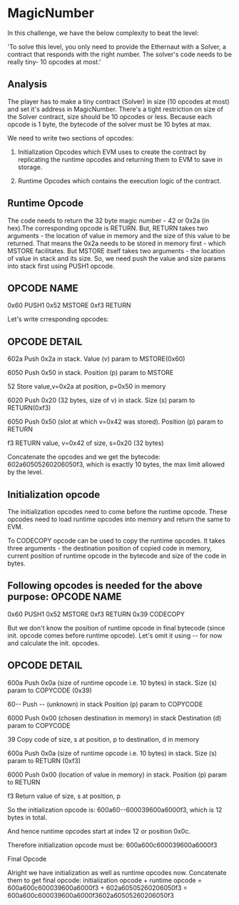
# MagicNumber

In this challenge, we have the below complexity to beat the level:

'To solve this level, you only need to provide the Ethernaut with a Solver, a contract that responds with the right number. The solver's code needs to be really tiny- 10 opcodes at most.'

## Analysis

The player has to make a tiny contract (Solver) in size (10 opcodes at most) and set it's address in MagicNumber. There's a tight restriction on size of the Solver contract, size should  be 10 opcodes or less. Because each opcode is 1 byte, the bytecode of the solver must be 10 bytes at max.

We need to write two sections of opcodes:

1. Initialization Opcodes which EVM uses to create the contract by replicating the runtime opcodes and returning them to EVM to save in storage.

2. Runtime Opcodes which contains the execution logic of the contract.

## Runtime Opcode

The code needs to return the 32 byte magic number - 42 or 0x2a (in hex).The corresponding opcode is RETURN. But, RETURN takes two arguments - the location of value in memory and the size of this value to be returned. That means the 0x2a needs to be stored in memory first - which MSTORE facilitates. But MSTORE itself takes two arguments - the location of value in stack and its size. So, we need push the value and size params into stack first using PUSH1 opcode.

OPCODE       NAME
------------------
 0x60        PUSH1
 0x52        MSTORE
 0xf3        RETURN

 Let's write crresponding opcodes:

 OPCODE   DETAIL
------------------------------------------------
602a     Push 0x2a in stack. 
         Value (v) param to MSTORE(0x60)

6050     Push 0x50 in stack. 
         Position (p) param to MSTORE

52       Store value,v=0x2a at position, p=0x50 in memory

6020     Push 0x20 (32 bytes, size of v) in stack. 
         Size (s) param to RETURN(0xf3)

6050     Push 0x50 (slot at which v=0x42 was stored). 
         Position (p) param to RETURN

f3      RETURN value, v=0x42 of size, s=0x20 (32 bytes)

Concatenate the opcodes and we get the bytecode: 602a60505260206050f3, which is exactly 10 bytes, the max limit allowed by the level.

## Initialization opcode

The initialization opcodes need to come before the runtime opcode. These opcodes need to load runtime opcodes into memory and return the same to EVM.

To CODECOPY opcode can be used to copy the runtime opcodes. It takes three arguments - the destination position of copied code in memory, current position of runtime opcode in the bytecode and size of the code in bytes.

Following opcodes is needed for the above purpose:
OPCODE       NAME
------------------
 0x60        PUSH1
 0x52        MSTORE
 0xf3        RETURN
 0x39        CODECOPY

But we don't know the position of runtime opcode in final bytecode (since init. opcode comes before runtime opcode). Let's omit it using -- for now and calculate the init. opcodes.

OPCODE   DETAIL
-----------------------------------------
600a     Push 0x0a (size of runtime opcode i.e. 10 bytes)
         in stack.
         Size (s) param to COPYCODE (0x39)

60--     Push -- (unknown) in stack 
         Position (p) param to COPYCODE

6000     Push 0x00 (chosen destination in memory) in stack
         Destination (d) param to COPYCODE

39       Copy code of size, s at position, p
         to destination, d in memory

600a     Push 0x0a (size of runtime opcode i.e. 10 bytes)
         in stack.
         Size (s) param to RETURN (0xf3)

6000     Push 0x00 (location of value in memory) in stack.
         Position (p) param to RETURN

f3      Return value of size, s at position, p

So the initialization opcode is: 600a60--600039600a6000f3, which is 12 bytes in total.

And hence runtime opcodes start at index 12 or position 0x0c.

Therefore initialization opcode must be: 600a600c600039600a6000f3

Final Opcode

Alright we have initialization as well as runtime opcodes now. Concatenate them to get final opcode:
initialization opcode + runtime opcode = 600a600c600039600a6000f3 + 602a60505260206050f3 = 600a600c600039600a6000f3602a60505260206050f3
